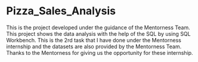 # Pizza_Sales_Analysis
This is the project developed under the guidance of the Mentorness Team. This project shows the data analysis with the help of the SQL by using SQL Workbench. This is the 2rd task that I have done under the Mentorness internship and the datasets are also provided by the Mentorness Team. Thanks to the Mentorness for giving us the opportunity for these internship.
